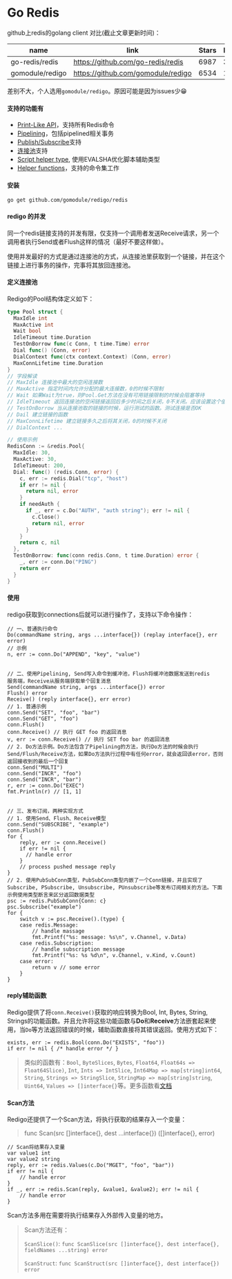 # Go Redis

github上redis的golang client 对比(截止文章更新时间)：

| name            | link                               | Stars | Issues |
| --------------- | ---------------------------------- | ----- | ------ |
| go-redis/redis  | https://github.com/go-redis/redis  | 6987  | 33     |
| gomodule/redigo | https://github.com/gomodule/redigo | 6534  | 14     |

差别不大，个人选用`gomodule/redigo`。原因可能是因为issues少😁

#### 支持的功能有

* [Print-Like API](http://godoc.org/github.com/gomodule/redigo/redis#hdr-Executing_Commands)，支持所有Redis命令
* [Pipelining](http://godoc.org/github.com/gomodule/redigo/redis#hdr-Pipelining)，包括pipelined相关事务
* [Publish/Subscribe](http://godoc.org/github.com/gomodule/redigo/redis#hdr-Publish_and_Subscribe)支持
* [连接池](http://godoc.org/github.com/gomodule/redigo/redis#Pool)支持
* [Script helper type](http://godoc.org/github.com/gomodule/redigo/redis#Script), 使用EVALSHA优化脚本辅助类型
* [Helper functions](http://godoc.org/github.com/gomodule/redigo/redis#hdr-Reply_Helpers)，支持的命令集工作

#### 安装

`go get github.com/gomodule/redigo/redis`

#### redigo 的并发

同一个redis链接支持的并发有限，仅支持一个调用者发送Receive请求，另一个调用者执行Send或者Flush这样的情况（最好不要这样做）。

使用并发最好的方式是通过连接池的方式，从连接池里获取到一个链接，并在这个链接上进行事务的操作，完事将其放回连接池。

####  定义连接池

Redigo的Pool结构体定义如下：

```go
type Pool struct {
  MaxIdle int
  MaxActive int
  Wait bool
  IdleTimeout time.Duration
  TestOnBorrow func(c Conn, t time.Time) error
  Dial func() (Conn, error)
  DialContext func(ctx context.Context) (Conn, error)
  MaxConnLifetime time.Duration
}
// 字段解读
// MaxIdle 连接池中最大的空闲连接数
// MaxActive 指定时间内允许分配的最大连接数，0的时候不限制
// Wait 如果Wait为true，则Pool.Get方法在没有可用链接限制的时候会阻塞等待
// IdleTimeout 返回连接池的空闲链接返回后多少时间之后关闭，0不关闭。应该设置这个值而不是等待服务器超时关闭
// TestOnBorrow 当从连接池取的链接的时候，运行测试的函数。测试连接是否OK
// Dail 建立链接的函数
// MaxConnLifetime 建立链接多久之后将其关闭，0的时候不关闭
// DialContext ...

// 使用示例
RedisConn := &redis.Pool{
  MaxIdle: 30,
  MaxActive: 30,
  IdleTimeout: 200,
  Dial: func() (redis.Conn, error) {
    c, err := redis.Dial("tcp", "host")
    if err != nil {
      return nil, error
    }
    if needAuth {
      if _, err = c.Do("AUTH", "auth string"); err != nil {
        c.Close()
        return nil, error
      }
    }
    return c, nil
  },
  TestOnBorrow: func(conn redis.Conn, t time.Duration) error {
    _, err := conn.Do("PING")
    return err
  }
}
```



#### 使用

redigo获取到connections后就可以进行操作了，支持以下命令操作：

```golang
// 一、普通执行命令
Do(commandName string, args ...interface{}) (replay interface{}, err error)
// 示例
n, err := conn.Do("APPEND", "key", "value")


// 二、使用Pipelining, Send写入命令到缓冲池，Flush将缓冲池数据发送到redis
服务端，Receive从服务端获取单个回复消息
Send(commandName string, args ...interface{}) error
Flush() error
Receive() (reply interface{}, err error)
// 1. 普通示例
conn.Send("SET", "foo", "bar")
conn.Send("GET", "foo")
conn.Flush()
conn.Receive() // 执行 GET foo 的返回消息
v, err := conn.Receive() // 执行 SET foo bar 的返回消息
// 2. Do方法示例。Do方法包含了Pipelining的方法，执行Do方法的时候会执行Send/Flush/Receive方法，如果Do方法执行过程中有任何error，就会返回该error，否则返回接收到的最后一个回复
conn.Send("MULTI")
conn.Send("INCR", "foo")
conn.Send("INCR", "bar")
r, err := conn.Do("EXEC")
fmt.Println(r) // [1, 1]


// 三、发布订阅，两种实现方式
// 1. 使用Send、Flush、Receive模型
conn.Send("SUBSCRIBE", "example")
conn.Flush()
for {
	reply, err := conn.Receive()
	if err != nil {
	  // handle error
	}
	// process pushed message reply
}
// 2. 使用PubSubConn类型，PubSubConn类型内嵌了一个Conn链接，并且实现了Subscribe, PSubscribe, Unsubscribe, PUnsubscribe等发布订阅相关的方法。下面示例使用类型断言来区分返回数据类型
psc := redis.PubSubConn{Conn: c}
psc.Subscribe("example")
for {
	switch v := psc.Receive().(type) {
	case redis.Message:
		// handle massage
		fmt.Printf("%s: message: %s\n", v.Channel, v.Data)
	case redis.Subscription:
		// handle subscription message
		fmt.Printf("%s: %s %d\n", v.Channel, v.Kind, v.Count)
	case error:
		return v // some error
	}
}
```

#### reply辅助函数

Redigo提供了将`conn.Receive()`获取的响应转换为Bool, Int, Bytes, String, Strings的功能函数。并且允许将这些功能函数与**Do**和**Receive**方法嵌套起来使用，当`Do`等方法返回错误的时候，辅助函数直接将其错误返回。使用方式如下：

```golang
exists, err := redis.Bool(conn.Do("EXISTS", "foo"))
if err != nil { /* handle error */ }
```

> 类似的函数有：`Bool`, `ByteSlices`, `Bytes`, `Float64`, `Float64s => Float64Slice)`, `Int`, `Ints => IntSlice`, `Int64Map => map[string]int64`, `String`, `Strings => StringSlice`, `StringMap => map[string]string`, `Uint64`, `Values => []interface{}`等。更多函数看[文档](https://godoc.org/github.com/gomodule/redigo/redis#pkg-index)



#### Scan方法

Redigo还提供了一个Scan方法，将执行获取的结果存入一个变量：

> func Scan(src []interface{}, dest ...interface{}) ([]interface{}, error)

```golang
// Scan将结果存入变量
var value1 int
var value2 string
reply, err := redis.Values(c.Do("MGET", "foo", "bar"))
if err != nil {
	// handle error
}
if _, err := redis.Scan(reply, &value1, &value2); err != nil {
	// handle error
}
```

Scan方法多用在需要将执行结果存入外部传入变量的地方。

> Scan方法还有：
>
> `ScanSlice()`: `func ScanSlice(src []interface{}, dest interface{}, fieldNames ...string) error`
>
>  `ScanStruct`: `func ScanStruct(src []interface{}, dest interface{}) error`